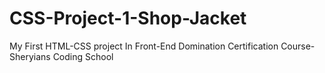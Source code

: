 # CSS-Project-1-Shop-Jacket
My First HTML-CSS project In Front-End Domination Certification Course-Sheryians Coding School

